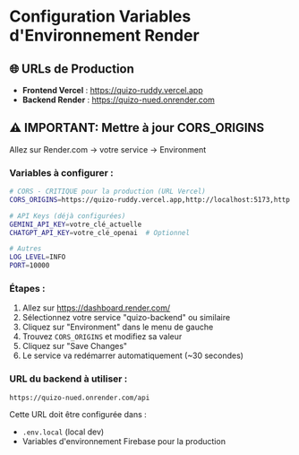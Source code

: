 # Configuration Variables d'Environnement Render

## 🌐 URLs de Production

- **Frontend Vercel** : https://quizo-ruddy.vercel.app
- **Backend Render** : https://quizo-nued.onrender.com

## ⚠️ IMPORTANT: Mettre à jour CORS_ORIGINS

Allez sur Render.com → votre service → Environment

### Variables à configurer :

```bash
# CORS - CRITIQUE pour la production (URL Vercel)
CORS_ORIGINS=https://quizo-ruddy.vercel.app,http://localhost:5173,http://localhost:8080

# API Keys (déjà configurées)
GEMINI_API_KEY=votre_clé_actuelle
CHATGPT_API_KEY=votre_clé_openai  # Optionnel

# Autres
LOG_LEVEL=INFO
PORT=10000
```

### Étapes :

1. Allez sur https://dashboard.render.com/
2. Sélectionnez votre service "quizo-backend" ou similaire
3. Cliquez sur "Environment" dans le menu de gauche
4. Trouvez `CORS_ORIGINS` et modifiez sa valeur
5. Cliquez sur "Save Changes"
6. Le service va redémarrer automatiquement (~30 secondes)

### URL du backend à utiliser :

```
https://quizo-nued.onrender.com/api
```

Cette URL doit être configurée dans :
- `.env.local` (local dev)
- Variables d'environnement Firebase pour la production
